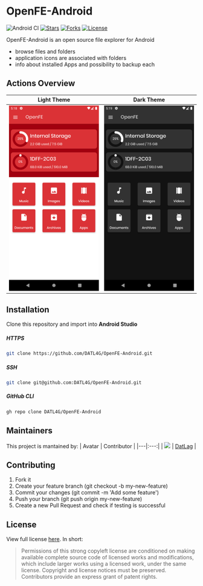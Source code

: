 # OpenFE-Android

![Android CI](https://github.com/DATL4G/OpenFE-Android/workflows/Android%20CI/badge.svg)
[![Stars](https://img.shields.io/github/stars/DATL4G/OpenFE-Android.svg?style=social)](https://github.com/DATL4G/OpenFE-Android)
[![Forks](https://img.shields.io/github/forks/DATL4G/OpenFE-Android.svg?style=social)](https://github.com/DATL4G/OpenFE-Android)
[![License](https://img.shields.io/github/license/DATL4G/OpenFE-Android.svg)](https://github.com/DATL4G/OpenFE-Android)

OpenFE-Android is an open source file explorer for Android
* browse files and folders
* application icons are associated with folders
* info about installed Apps and possibility to backup each

## Actions Overview
Light Theme		|Dark Theme		
:---------------------:|:---------------------:
![](preview/OpenFE-Light.png)|  ![](preview/OpenFE-Dark.png)

## Installation
Clone this repository and import into **Android Studio**
##### HTTPS
```bash
git clone https://github.com/DATL4G/OpenFE-Android.git
```
##### SSH
```bash
git clone git@github.com:DATL4G/OpenFE-Android.git
```
##### GitHub CLI
```bash
gh repo clone DATL4G/OpenFE-Android
```

## Maintainers
This project is mantained by:
| Avatar | Contributor |
|---|:---:|
| [![](https://avatars3.githubusercontent.com/u/46448715?s=50&v=4)](http://github.com/DatL4g) | [DatLag](http://github.com/DatL4g) |

## Contributing

1. Fork it
2. Create your feature branch (git checkout -b my-new-feature)
3. Commit your changes (git commit -m 'Add some feature')
5. Push your branch (git push origin my-new-feature)
6. Create a new Pull Request and check if testing is successful

## License

View full license [here](LICENSE). In short:

> Permissions of this strong copyleft license are conditioned on making available complete source code of licensed works and modifications, which include larger works using a licensed work, under the same license.
>Copyright and license notices must be preserved. Contributors provide an express grant of patent rights.
